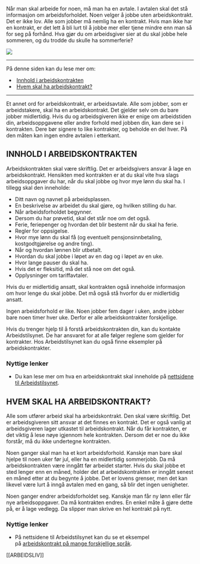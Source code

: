 Når man skal arbeide for noen, må man ha en avtale. I avtalen skal det stå informasjon om arbeidsforholdet. Noen velger å jobbe uten arbeidskontrakt. Det er ikke lov. Alle som jobber må nemlig ha en kontrakt. Hvis man ikke har en kontrakt, er det lett å bli lurt til å jobbe mer eller tjene mindre enn man så for seg på forhånd. Hva gjør du om arbeidsgiver sier at du skal jobbe hele sommeren, og du trodde du skulle ha sommerferie?

![](https://cdn.kursoria.no/pensum/elements/pensum-for-samfunnskunnskapsproven-_wsedrf.jpg)

---

På denne siden kan du lese mer om:

-    [Innhold i arbeidskontrakten](https://app.norskkunnskap.no/pensum/rtehtr/xcx6tc/wsedrf#innhold-i-arbeidskontrakten)
-    [Hvem skal ha arbeidskontrakt?](https://app.norskkunnskap.no/pensum/rtehtr/xcx6tc/wsedrf#hvem-skal-ha-arbeidskontrakt)

---

Et annet ord for arbeidskontrakt, er arbeidsavtale. Alle som jobber, som er arbeidstakere, skal ha en arbeidskontrakt. Det gjelder selv om du bare jobber midlertidig. Hvis du og arbeidsgiveren ikke er enige om arbeidstiden din, arbeidsoppgavene eller andre forhold med jobben din, kan dere se i kontrakten. Dere bør signere to like kontrakter, og beholde en del hver. På den måten kan ingen endre avtalen i etterkant.

## INNHOLD I ARBEIDSKONTRAKTEN

Arbeidskontrakten skal være skriftlig. Det er arbeidsgivers ansvar å lage en arbeidskontrakt. Hensikten med kontrakten er at du skal vite hva slags arbeidsoppgaver du har, når du skal jobbe og hvor mye lønn du skal ha. I tillegg skal den inneholde: 

-   Ditt navn og navnet på arbeidsplassen.
-   En beskrivelse av arbeidet du skal gjøre, og hvilken stilling du har.
-   Når arbeidsforholdet begynner.
-   Dersom du har prøvetid, skal det står noe om det også.
-   Ferie, feriepenger og hvordan det blir bestemt når du skal ha ferie.
-   Regler for oppsigelse.
-   Hvor mye lønn du skal få (og eventuelt pensjonsinnbetaling, kostgodtgjørelse og andre ting).
-   Når og hvordan lønnen blir utbetalt.
-   Hvordan du skal jobbe i løpet av en dag og i løpet av en uke.
-   Hvor lange pauser du skal ha.
-   Hvis det er fleksitid, må det stå noe om det også.
-   Opplysninger om tariffavtaler.

Hvis du er midlertidig ansatt, skal kontrakten også inneholde informasjon om hvor lenge du skal jobbe. Det må også stå hvorfor du er midlertidig ansatt.

Ingen arbeidsforhold er like. Noen jobber fem dager i uken, andre jobber bare noen timer hver uke. Derfor er alle arbeidskontrakter forskjellige.

Hvis du trenger hjelp til å forstå arbeidskontrakten din, kan du kontakte Arbeidstilsynet. De har ansvaret for at alle følger reglene som gjelder for kontrakter. Hos Arbeidstilsynet kan du også finne eksempler på arbeidskontrakter.

### Nyttige lenker

-   Du kan lese mer om hva en arbeidskontrakt skal inneholde på [nettsidene til Arbeidstilsynet](https://www.arbeidstilsynet.no/arbeidsforhold/arbeidsavtale/).

## HVEM SKAL HA ARBEIDSKONTRAKT?

Alle som utfører arbeid skal ha arbeidskontrakt. Den skal være skriftlig. Det er arbeidsgiveren sitt ansvar at det finnes en kontrakt. Det er også vanlig at arbeidsgiveren lager utkastet til arbeidskontrakt. Når du får kontrakten, er det viktig å lese nøye igjennom hele kontrakten. Dersom det er noe du ikke forstår, må du ikke undertegne kontrakten. 

Noen ganger skal man ha et kort arbeidsforhold. Kanskje man bare skal hjelpe til noen uker før jul, eller ha en midlertidig sommerjobb. Da må arbeidskontrakten være inngått før arbeidet starter. Hvis du skal jobbe et sted lenger enn en måned, holder det at arbeidskontrakten er inngått senest en måned etter at du begynte å jobbe. Det er lovens grenser, men det kan likevel være lurt å inngå avtalen med en gang, så blir det ingen uenigheter.

Noen ganger endrer arbeidsforholdet seg. Kanskje man får ny lønn eller får nye arbeidsoppgaver. Da må kontrakten endres. En enkel måte å gjøre dette på, er å lage vedlegg. Da slipper man skrive en hel kontrakt på nytt.

### Nyttige lenker

-   På nettsidene til Arbeidstilsynet kan du se et eksempel på [arbeidskontrakt på mange forskjellige språk](https://www.arbeidstilsynet.no/arbeidsforhold/arbeidsavtale/maler-for-arbeidsavtaler/).

[[ARBEIDSLIV]]
